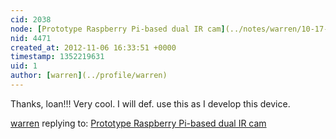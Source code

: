 ```yaml
---
cid: 2038
node: [Prototype Raspberry Pi-based dual IR cam](../notes/warren/10-17-2012/prototype-raspberry-pi-based-dual-ir-cam)
nid: 4471
created_at: 2012-11-06 16:33:51 +0000
timestamp: 1352219631
uid: 1
author: [warren](../profile/warren)
---
```


Thanks, loan!!! Very cool. I will def. use this as I develop this device.

[warren](../profile/warren) replying to: [Prototype Raspberry Pi-based dual IR cam](../notes/warren/10-17-2012/prototype-raspberry-pi-based-dual-ir-cam)

